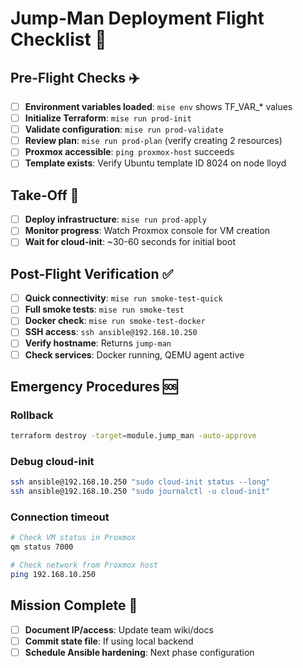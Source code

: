 # Jump-Man Deployment Flight Checklist 🚀

## Pre-Flight Checks ✈️

- [ ] **Environment variables loaded**: `mise env` shows TF_VAR_* values
- [ ] **Initialize Terraform**: `mise run prod-init`
- [ ] **Validate configuration**: `mise run prod-validate`
- [ ] **Review plan**: `mise run prod-plan` (verify creating 2 resources)
- [ ] **Proxmox accessible**: `ping proxmox-host` succeeds
- [ ] **Template exists**: Verify Ubuntu template ID 8024 on node lloyd

## Take-Off 🛫

- [ ] **Deploy infrastructure**: `mise run prod-apply`
- [ ] **Monitor progress**: Watch Proxmox console for VM creation
- [ ] **Wait for cloud-init**: ~30-60 seconds for initial boot

## Post-Flight Verification ✅

- [ ] **Quick connectivity**: `mise run smoke-test-quick`
- [ ] **Full smoke tests**: `mise run smoke-test`
- [ ] **Docker check**: `mise run smoke-test-docker`
- [ ] **SSH access**: `ssh ansible@192.168.10.250`
- [ ] **Verify hostname**: Returns `jump-man`
- [ ] **Check services**: Docker running, QEMU agent active

## Emergency Procedures 🆘

### Rollback
```bash
terraform destroy -target=module.jump_man -auto-approve
```

### Debug cloud-init
```bash
ssh ansible@192.168.10.250 "sudo cloud-init status --long"
ssh ansible@192.168.10.250 "sudo journalctl -u cloud-init"
```

### Connection timeout
```bash
# Check VM status in Proxmox
qm status 7000

# Check network from Proxmox host
ping 192.168.10.250
```

## Mission Complete 🎯

- [ ] **Document IP/access**: Update team wiki/docs
- [ ] **Commit state file**: If using local backend
- [ ] **Schedule Ansible hardening**: Next phase configuration
